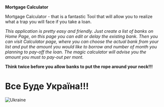 **Mortgage Calculator**

Mortgage Calculator - that is a fantastic Tool that will allow you to realize what a trap you will face if you take a loan. 

_This application is pretty easy and friendly. Just create a list of banks on Home Page, on this page you can edit or delay the existing bank. Then you can visit Calculator page, where you can choose the actual bank from your list and put the amount you would like to borrow and number of month you planning to pay-off the loan. The magic calculator will advise you the amount you must to pay-out per mont._

**Think twice before you allow banks to put the rope around your neck!!!**


# Все Буде Україна!!!
![Ukraine](https://vafk.com.ua/wp-content/uploads/2022/03/image_2022-03-01_09-47-20.png)
